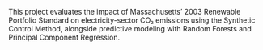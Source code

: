 This project evaluates the impact of Massachusetts’ 2003 Renewable Portfolio Standard on electricity-sector CO₂ emissions using the Synthetic Control Method, alongside predictive modeling with Random Forests and Principal Component Regression. 
